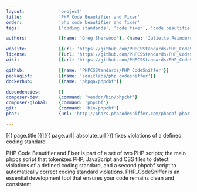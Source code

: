 ```yaml
---
layout:             'project'
title:              'PHP Code Beautifier and Fixer'
order:              'php code beautifier and fixer'
tags:               ['coding standards', 'code fixer', 'code beautifier', 'cli'] 

authors:            [{name: 'Greg Sherwood'}, {name: 'Juliette Reinders Folmer'}]

website:            [{url: 'https://github.com/PHPCSStandards/PHP_CodeSniffer/'}]
license:            [{url: 'https://github.com/PHPCSStandards/PHP_CodeSniffer/blob/master/licence.txt', label: 'BSD 3-clause "New" or "Revised" License'}]
wiki:               [{url: 'https://github.com/PHPCSStandards/PHP_CodeSniffer/wiki'}]

github:             [{name: 'PHPCSStandards/PHP_CodeSniffer'}]
packagist:          [{name: 'squizlabs/php_codesniffer'}]               
dockerhub:          [{name: 'phpqa/phpcbf'}]     

dependencies:       []
composer-dev:       {command: 'vendor/bin/phpcbf'}
composer-global:    {command: 'phpcbf'}
git:                {command: 'bin/phpcbf'}
phar:               {url: 'http://phars.phpcodesniffer.com/phpcbf.phar'}

---
```


[{{ page.title }}]({{ page.url | absolute_url }}) fixes violations of a defined coding standard.

<!--more-->

PHP Code Beautifier and Fixer is part of a set of two PHP scripts; the main phpcs script that tokenizes PHP, JavaScript and CSS files
to detect violations of a defined coding standard, and a second phpcbf script to automatically correct coding standard violations.
PHP_CodeSniffer is an essential development tool that ensures your code remains clean and consistent.

